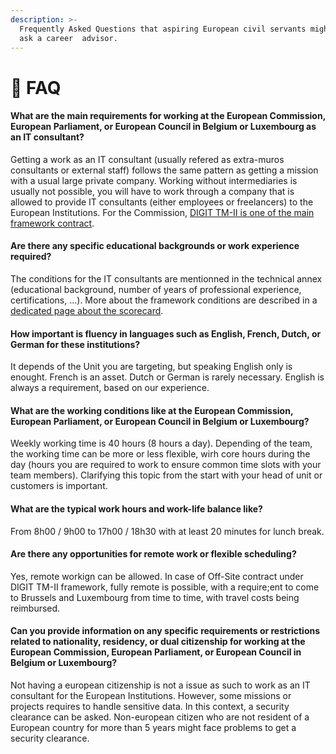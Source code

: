 ```yaml
---
description: >-
  Frequently Asked Questions that aspiring European civil servants might want to
  ask a career  advisor.
---
```


# 🙋 FAQ

#### What are the main requirements for working at the European Commission, European Parliament, or European Council in Belgium or Luxembourg as an IT consultant?

Getting a work as an IT consultant (usually refered as extra-muros consultants or external staff) follows the same pattern as getting a mission with a usual large private company. Working without intermediaries is usually not possible, you will have to work through a company that is allowed to provide IT consultants (either employees or freelancers) to the European Institutions. For the Commission, [DIGIT TM-II is one of the main framework contract](../framework-contracts/digit-tm-ii/).

#### Are there any specific educational backgrounds or work experience required?

The conditions for the IT consultants are mentionned in the technical annex (educational background, number of years of professional experience, certifications, ...). More about the framework conditions are described in a [dedicated page about the scorecard](../framework-contracts/digit-tm-ii/digit-tm-ii-scorecards.md).

#### How important is fluency in languages such as English, French, Dutch, or German for these institutions?

It depends of the Unit you are targeting, but speaking English only is enought. French is an asset. Dutch or German is rarely necessary. English is always a requirement, based on our experience.

#### What are the working conditions like at the European Commission, European Parliament, or European Council in Belgium or Luxembourg?

Weekly working time is 40 hours (8 hours a day). Depending of the team, the working time can be more or less flexible, wirh core hours during the day (hours you are required to work to ensure common time slots with your team members). Clarifying this topic from the start with your head of unit or customers is important.

#### What are the typical work hours and work-life balance like?

From 8h00 / 9h00 to 17h00 / 18h30 with at least 20 minutes for lunch break.

#### Are there any opportunities for remote work or flexible scheduling?

Yes, remote workign can be allowed. In case of Off-Site contract under DIGIT TM-II framework, fully remote is possible, with a require;ent to come to Brussels and Luxembourg from time to time, with travel costs being reimbursed.

#### Can you provide information on any specific requirements or restrictions related to nationality, residency, or dual citizenship for working at the European Commission, European Parliament, or European Council in Belgium or Luxembourg?

Not having a european citizenship is not a issue as such to work as an IT consultant for the European Institutions. However, some missions or projects requires to handle sensitive data. In this context, a security clearance can be asked. Non-european citizen who are not resident of a European country for more than 5 years might face problems to get a security clearance.
